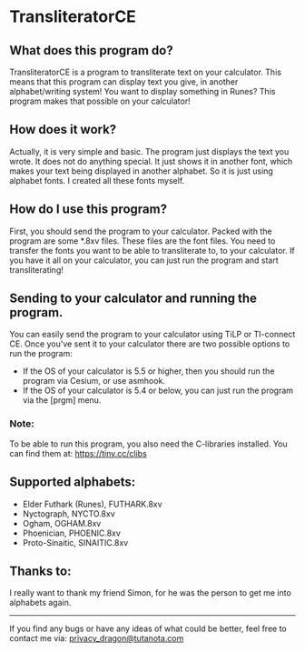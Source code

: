 # TransliteratorCE

## What does this program do?
TransliteratorCE is a program to transliterate text on your calculator. This means that this program can display text you give, in another alphabet/writing system!
You want to display something in Runes? This program makes that possible on your calculator!

## How does it work?
Actually, it is very simple and basic. The program just displays the text you wrote. It does not do anything special. It just shows it in another font, which makes your text being displayed in another alphabet. So it is just using alphabet fonts. I created all these fonts myself.

## How do I use this program?
First, you should send the program to your calculator. Packed with the program are some *.8xv files. These files are the font files. You need to transfer the fonts you want to be able to transliterate to, to your calculator.
If you have it all on your calculator, you can just run the program and start transliterating!

## Sending to your calculator and running the program.
You can easily send the program to your calculator using TiLP or TI-connect CE.
Once you've sent it to your calculator there are two possible options to run the program:
* If the OS of your calculator is 5.5 or higher, then you should run the program via Cesium, or use asmhook.
* If the OS of your calculator is 5.4 or below, you can just run the program via the [prgm] menu.

### Note:
To be able to run this program, you also need the C-libraries installed.
You can find them at: https://tiny.cc/clibs

## Supported alphabets:
* Elder Futhark (Runes), FUTHARK.8xv
* Nyctograph, NYCTO.8xv
* Ogham, OGHAM.8xv
* Phoenician, PHOENIC.8xv
* Proto-Sinaitic, SINAITIC.8xv

## Thanks to:
I really want to thank my friend Simon, for he was the person to get me into alphabets again.

---

If you find any bugs or have any ideas of what could be better, feel free to contact me via: privacy_dragon@tutanota.com
